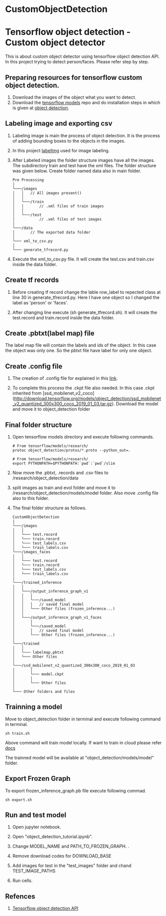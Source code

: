 # CustomObjectDetection

# Tensorflow object detection - Custom object detector

This is about custom object detector using tensorflow object detection API. In this project trying to detect person/faces. Please refer step by step.

## Preparing resources for tensorflow custom object detection.

1. Download the images of the object what you want to detect.
2. Download the [tensorflow models](https://github.com/tensorflow/models) repo and do installation steps in which is given at [object detection](https://github.com/tensorflow/models/blob/master/research/object_detection/g3doc/installation.md).

## Labeling image and exporting csv

1. Labeling image is main the process of object detection. It is the process of adding bounding boxes to the objects in the images.

2. In this project [labelImg](https://github.com/tzutalin/labelImg) used for image labeling.

3. After Labeled images the folder structure images have all the images. The subdirectory train and test have the xml files. The folder structure was given below. Create folder named data also in main folder.

	```
	Pre Processing
	|
	└───/images
	│   │   // All images present()
	│   │
	│   └───/train
	│   │   	// .xml files of train images 
	│   │
	│   └───/test 
	│		  	// .xml files of test images
	|
	└───/data
	│		// The exported data folder
	│   
	└─── xml_to_csv.py
	│   
	└─── generate_tfrecord.py
	```

4. Execute the xml\_to\_csv.py file. It will create the test.csv and train.csv inside the data folder.

## Create tf records

1. Before creating tf record change the lable row\_label to repected class at line 30 in generate_tfrecord.py. Here I have one object so I changed the label as 'person' or 'faces'.

2. After changing line execute (sh generate_tfrecord.sh). It will create the test.record and train.record inside the data folder.

## Create .pbtxt(label map) file

The label map file will contain the labels and ids of the object. In this case the object was only one. So the pbtxt file have label for only one object.

## Create .config file

1. The creation of .config file for explained in this [link](https://github.com/tensorflow/models/blob/master/research/object_detection/g3doc/configuring_jobs.md).

2. To complete this process the .ckpt file also needed. In this case .ckpt inherited from [ssd\_mobilenet\_v2\_coco\](http://download.tensorflow.org/models/object_detection/ssd_mobilenet_v2_quantized_300x300_coco_2019_01_03.tar.gz). Download the model and move it to object\_detection folder


## Final folder structure

1. Open tensorflow models directory and execute following commands.

	```
	# From tensorflow/models/research/
	protoc object_detection/protos/*.proto --python_out=.
	
	# From tensorflow/models/research/
	export PYTHONPATH=$PYTHONPATH:`pwd`:`pwd`/slim 
	
	```

2. Now move the .pbtxt, .records and .csv files to /research/object_detection/data

3. split images as train and evol folder and move it to /research/object_detection/models/model folder. Also move .config file also to this folder.

4. The final folder structure as follows.

	```
	CustomObjectDetection
	|
	└───/images
	│   │   
	│   └─── test.record 
	│   └─── train.record 
	│   └─── test_labels.csv
	│   └─── train_labels.csv
	└───/images_faces
	│   │   
	│   └─── test.record 
	│   └─── train.record 
	│   └─── test_labels.csv
	│   └─── train_labels.csv 
	|
	└───/trained_inference
	│	│
	│	└───/output_inference_graph_v1
	│	│	│
	│	│	└───/saved_model
	│	│	│	// saved final model
	│	│	└─── Other files (frozen_inference...)
	│	│
	│	└───/output_inference_graph_v1_faces
	│		│
	│		└───/saved_model
	│		│	// saved final model
	│		└─── Other files (frozen_inference...)
	│
	└───/trained
	│   │
	│   └─── labelmap.pbtxt
	│   └─── Other files
	│
	└───/ssd_mobilenet_v2_quantized_300x300_coco_2019_01_03
	│	    │
	│	    └─── model.ckpt
	│	    │
	│	    └─── Other files
	│   
	└─── Other folders and files
	```


## Trainning a model

Move to object\_detection folder in terminal and execute following command in terminal.

```
sh train.sh
```

Above command will train model locally. If want to train in cloud please refer [docs](https://github.com/tensorflow/models/blob/master/research/object_detection/g3doc/running_on_cloud.md)

The trainned model will be available at "object\_detection/models/model" folder.

## Export Frozen Graph

To export frozen_inference\_graph.pb file execute following commad.

```
sh export.sh
```
	
## Run and test model

1. Open jupyter notebook.

2. Open "object\_detection\_tutorial.ipynb".

3. Change MODEL\_NAME and PATH\_TO\_FROZEN\_GRAPH.
.
4. Remove download codes for DOWNLOAD\_BASE

5. Add images for test in the "test\_images" folder and chand TEST\_IMAGE\_PATHS

6. Run cells.

## Refences

1. [Tensorflow object detection API](https://github.com/tensorflow/models/tree/master/research/object_detection)

	


